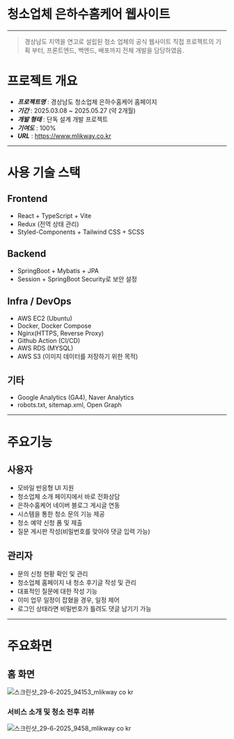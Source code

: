 # 청소업체 은하수홈케어 웹사이트

---
> 경상남도 지역을 연고로 설립된 청소 업체의 공식 웹사이트
직접 프로젝트의 기획 부터, 프론트엔드, 백엔드, 배포까지 전체 개발을 담당하였음.

# 프로젝트 개요
- ***프로젝트명*** : 경상남도 청소업체 은하수홈케어 홈페이지
- ***기간*** : 2025.03.08 ~ 2025.05.27 (약 2개월)
- ***개발 형태*** : 단독 설계 개발 프로젝트
- ***기여도*** : 100%
- ***URL*** : https://www.mlikway.co.kr

---

# 사용 기술 스택

## Frontend
- React + TypeScript + Vite
- Redux (전역 상태 관리)
- Styled-Components + Tailwind CSS + SCSS

## Backend
- SpringBoot + Mybatis + JPA
- Session + SpringBoot Security로 보안 설정

## Infra / DevOps
- AWS EC2 (Ubuntu)
- Docker, Docker Compose
- Nginx(HTTPS, Reverse Proxy)
- Github Action (CI/CD)
- AWS RDS (MYSQL)
- AWS S3 (이미지 데이터를 저장하기 위한 목적)

## 기타
- Google Analytics (GA4), Naver Analytics
- robots.txt, sitemap.xml, Open Graph

---
# 주요기능
## 사용자
 - 모바일 반응형 UI 지원
 - 청소업체 소개 페이지에서 바로 전화상담
 - 은하수홈케어 네이버 블로그 게시글 연동
 - 시스템을 통한 청소 문의 기능 제공
 - 청소 예약 신청 폼 및 제출
 - 질문 게시판 작성(비밀번호를 맞아야 댓글 입력 가능)
## 관리자
- 문의 신청 현황 확인 및 관리
- 청소업체 홈페이지 내 청소 후기글 작성 및 관리
- 대표적인 질문에 대한 작성 기능
- 이미 업무 일정이 잡혔을 경우, 일정 제어
- 로그인 상태라면 비밀번호가 틀려도 댓글 남기기 가능

---
# 주요화면

## 홈 화면
![스크린샷_29-6-2025_94153_mlikway co kr](https://github.com/user-attachments/assets/3bef9da0-f5d8-4955-add2-c263adbc120d)

### 서비스 소개 및 청소 전후 리뷰
![스크린샷_29-6-2025_9458_mlikway co kr](https://github.com/user-attachments/assets/970b0708-3821-47bb-bb72-91393ebff7e4)


